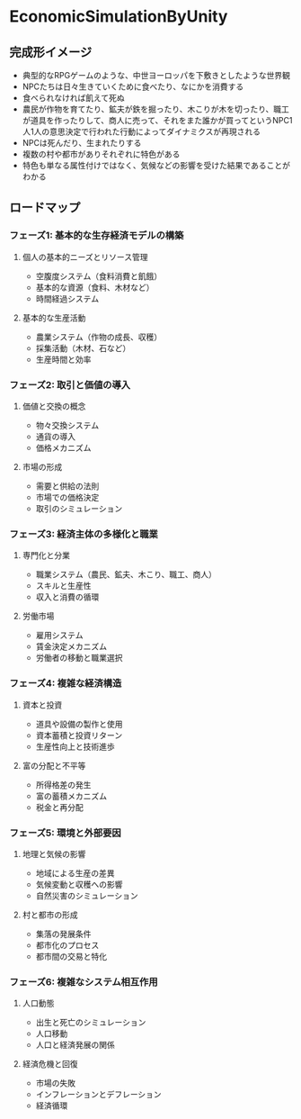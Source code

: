 # EconomicSimulationByUnity

## 完成形イメージ
* 典型的なRPGゲームのような、中世ヨーロッパを下敷きとしたような世界観
* NPCたちは日々生きていくために食べたり、なにかを消費する
* 食べられなければ飢えて死ぬ
* 農民が作物を育てたり、鉱夫が鉄を掘ったり、木こりが木を切ったり、職工が道具を作ったりして、商人に売って、それをまた誰かが買ってというNPC1人1人の意思決定で行われた行動によってダイナミクスが再現される
* NPCは死んだり、生まれたりする
* 複数の村や都市がありそれぞれに特色がある
* 特色も単なる属性付けではなく、気候などの影響を受けた結果であることがわかる

## ロードマップ
### フェーズ1: 基本的な生存経済モデルの構築

1. 個人の基本的ニーズとリソース管理
    * 空腹度システム（食料消費と飢餓）
    * 基本的な資源（食料、木材など）
    * 時間経過システム

2. 基本的な生産活動
    * 農業システム（作物の成長、収穫）
    * 採集活動（木材、石など）
    * 生産時間と効率

### フェーズ2: 取引と価値の導入

1. 価値と交換の概念
    * 物々交換システム
    * 通貨の導入
    * 価格メカニズム

2. 市場の形成
    * 需要と供給の法則
    * 市場での価格決定
    * 取引のシミュレーション

### フェーズ3: 経済主体の多様化と職業

1. 専門化と分業
    * 職業システム（農民、鉱夫、木こり、職工、商人）
    * スキルと生産性
    * 収入と消費の循環

2. 労働市場
    * 雇用システム
    * 賃金決定メカニズム
    * 労働者の移動と職業選択

### フェーズ4: 複雑な経済構造

1. 資本と投資
    * 道具や設備の製作と使用
    * 資本蓄積と投資リターン
    * 生産性向上と技術進歩

2. 富の分配と不平等
    * 所得格差の発生
    * 富の蓄積メカニズム
    * 税金と再分配

### フェーズ5: 環境と外部要因

1. 地理と気候の影響
    * 地域による生産の差異
    * 気候変動と収穫への影響
    * 自然災害のシミュレーション

2. 村と都市の形成
    * 集落の発展条件
    * 都市化のプロセス
    * 都市間の交易と特化

### フェーズ6: 複雑なシステム相互作用

1. 人口動態
    * 出生と死亡のシミュレーション
    * 人口移動
    * 人口と経済発展の関係

2. 経済危機と回復
    * 市場の失敗
    * インフレーションとデフレーション
    * 経済循環
